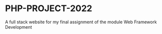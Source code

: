 # PHP-PROJECT-2022
A full stack website for my final assignment of the module Web Framework Development

